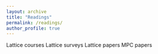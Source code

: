 ```yaml
---
layout: archive
title: "Readings"
permalink: /readings/
author_profile: true
---
```


Lattice courses
Lattice surveys
Lattice papers
MPC papers
